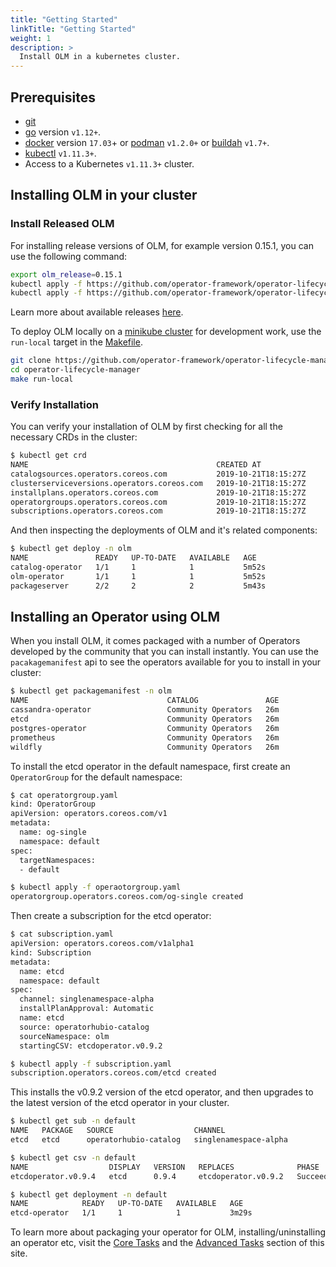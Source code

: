 ```yaml
---
title: "Getting Started"
linkTitle: "Getting Started"
weight: 1
description: >
  Install OLM in a kubernetes cluster.
---
```



## Prerequisites

- [git](https://git-scm.com/downloads)
- [go](https://golang.org/dl/) version `v1.12+`.
- [docker](https://docs.docker.com/install/) version `17.03`+ or [podman](https://github.com/containers/libpod/blob/master/install.md) `v1.2.0+` or [buildah](https://github.com/containers/buildah/blob/master/install.md) `v1.7+`.
- [kubectl](https://kubernetes.io/docs/tasks/tools/install-kubectl/) `v1.11.3+`.
- Access to a Kubernetes `v1.11.3+` cluster.

## Installing OLM in your cluster

### Install Released OLM
For installing release versions of OLM, for example version 0.15.1, you can use the following command:

```sh
export olm_release=0.15.1
kubectl apply -f https://github.com/operator-framework/operator-lifecycle-manager/releases/download/${olm_release}/crds.yaml
kubectl apply -f https://github.com/operator-framework/operator-lifecycle-manager/releases/download/${olm_release}/olm.yaml
```

Learn more about available releases [here](https://github.com/operator-framework/operator-lifecycle-manager/releases).


To deploy OLM locally on a [minikube cluster](https://kubernetes.io/docs/tasks/tools/install-minikube/) for development work, use the `run-local` target in the [Makefile](https://github.com/operator-framework/operator-lifecycle-manager/blob/master/Makefile).

```sh
git clone https://github.com/operator-framework/operator-lifecycle-manager.git
cd operator-lifecycle-manager
make run-local
```

### Verify Installation

You can verify your installation of OLM by first checking for all the necessary CRDs in the cluster:

```sh
$ kubectl get crd
NAME                                          CREATED AT
catalogsources.operators.coreos.com           2019-10-21T18:15:27Z
clusterserviceversions.operators.coreos.com   2019-10-21T18:15:27Z
installplans.operators.coreos.com             2019-10-21T18:15:27Z
operatorgroups.operators.coreos.com           2019-10-21T18:15:27Z
subscriptions.operators.coreos.com            2019-10-21T18:15:27Z
```

And then inspecting the deployments of OLM and it's related components:

```sh
$ kubectl get deploy -n olm
NAME               READY   UP-TO-DATE   AVAILABLE   AGE
catalog-operator   1/1     1            1           5m52s
olm-operator       1/1     1            1           5m52s
packageserver      2/2     2            2           5m43s
```

## Installing an Operator using OLM 

When you install OLM, it comes packaged with a number of Operators developed by the community that you can install instantly. 
You can use the `pacakagemanifest` api to see the operators available for you to install in your cluster: 

```sh 
$ kubectl get packagemanifest -n olm
NAME                               CATALOG               AGE
cassandra-operator                 Community Operators   26m
etcd                               Community Operators   26m
postgres-operator                  Community Operators   26m
prometheus                         Community Operators   26m
wildfly                            Community Operators   26m
```

To install the etcd operator in the default namespace, first create an `OperatorGroup` for the default namespace: 

```sh
$ cat operatorgroup.yaml
kind: OperatorGroup
apiVersion: operators.coreos.com/v1
metadata:
  name: og-single
  namespace: default
spec:
  targetNamespaces:
  - default

$ kubectl apply -f operaotorgroup.yaml
operatorgroup.operators.coreos.com/og-single created
```

Then create a subscription for the etcd operator: 

```sh 
$ cat subscription.yaml
apiVersion: operators.coreos.com/v1alpha1
kind: Subscription
metadata:
  name: etcd
  namespace: default
spec:
  channel: singlenamespace-alpha
  installPlanApproval: Automatic
  name: etcd
  source: operatorhubio-catalog
  sourceNamespace: olm
  startingCSV: etcdoperator.v0.9.2

$ kubectl apply -f subscription.yaml
subscription.operators.coreos.com/etcd created
```

This installs the v0.9.2 version of the etcd operator, and then upgrades to the latest version of the etcd operator in your cluster.

```sh
$ kubectl get sub -n default 
NAME   PACKAGE   SOURCE                  CHANNEL
etcd   etcd      operatorhubio-catalog   singlenamespace-alpha

$ kubectl get csv -n default 
NAME                  DISPLAY   VERSION   REPLACES              PHASE
etcdoperator.v0.9.4   etcd      0.9.4     etcdoperator.v0.9.2   Succeeded

$ kubectl get deployment -n default 
NAME            READY   UP-TO-DATE   AVAILABLE   AGE
etcd-operator   1/1     1            1           3m29s
```

To learn more about packaging your operator for OLM, installing/uninstalling an operator etc, visit the [Core Tasks](/docs/tasks/) and the [Advanced Tasks](/docs/advanced-tasks/) section of this site.
